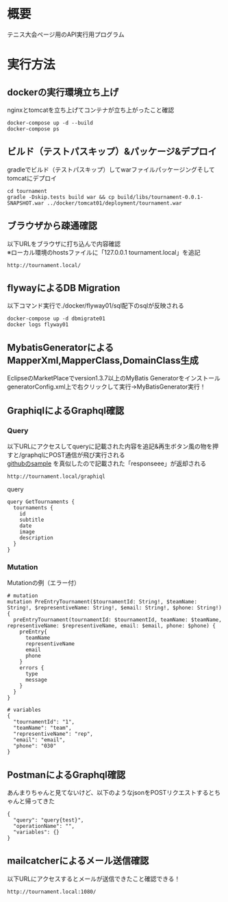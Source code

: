 # 概要
テニス大会ページ用のAPI実行用プログラム
# 実行方法
## dockerの実行環境立ち上げ
nginxとtomcatを立ち上げてコンテナが立ち上がったこと確認
```
docker-compose up -d --build
docker-compose ps
```
## ビルド（テストパスキップ）&パッケージ&デプロイ
gradleでビルド（テストパスキップ）してwarファイルパッケージングそしてtomcatにデプロイ
```
cd tournament
gradle -Dskip.tests build war && cp build/libs/tournament-0.0.1-SNAPSHOT.war ../docker/tomcat01/deployment/tournament.war
```
## ブラウザから疎通確認
以下URLをブラウザに打ち込んで内容確認  
※ローカル環境のhostsファイルに「127.0.0.1 tournament.local」を追記
```
http://tournament.local/
```
## flywayによるDB Migration
以下コマンド実行で./docker/flyway01/sql配下のsqlが反映される
```
docker-compose up -d dbmigrate01
docker logs flyway01
```
## MybatisGeneratorによるMapperXml,MapperClass,DomainClass生成
EclipseのMarketPlaceでversion1.3.7以上のMyBatis Generatorをインストール  
generatorConfig.xml上で右クリックして実行→MyBatisGenerator実行！
## GraphiqlによるGraphql確認
### Query
以下URLにアクセスしてqueryに記載された内容を追記&再生ボタン風の物を押すと/graphqlにPOST通信が飛び実行される  
[githubのsample](https://github.com/graphql-java/graphql-spring-boot/blob/master/example/src/main/java/com/embedler/moon/graphql/boot/sample/ApplicationBootConfiguratisampleon.java) を真似したので記載された「responseee」が返却される
```
http://tournament.local/graphiql
```
query
```
query GetTournaments {
  tournaments {
    id
    subtitle
    date
    image
    description
  }
}
```
### Mutation
Mutationの例（エラー付）

```
# mutation
mutation PreEntryTournament($tournamentId: String!, $teamName: String!, $representiveName: String!, $email: String!, $phone: String!) {
  preEntryTournament(tournamentId: $tournamentId, teamName: $teamName, representiveName: $representiveName, email: $email, phone: $phone) {
    preEntry{
      teamName
      representiveName
      email
      phone
    }
    errors {
      type
      message
    }
  }
}

# variables
{
  "tournamentId": "1",
  "teamName": "team",
  "representiveName": "rep",
  "email": "email",
  "phone": "030"
}
```

## PostmanによるGraphql確認
あんまりちゃんと見てないけど、以下のようなjsonをPOSTリクエストするとちゃんと帰ってきた
```
{
  "query": "query{test}",
  "operationName": "",
  "variables": {}
}
```

## mailcatcherによるメール送信確認
以下URLにアクセスするとメールが送信できたこと確認できる！

```
http://tournament.local:1080/
```



